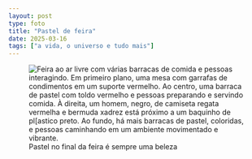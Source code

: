 ```yaml
---
layout: post
type: foto
title: "Pastel de feira"
date: 2025-03-16
tags: ["a vida, o universo e tudo mais"]
---
```

<figure class="gallery">
    <img src="{{ site.baseurl }}/assets/fotos/2025/03/20250316_120505.jpg" alt="Feira ao ar livre com várias barracas de comida e pessoas interagindo. Em primeiro plano, uma mesa com garrafas de condimentos em um suporte vermelho. Ao centro, uma barraca de pastel com toldo vermelho e pessoas preparando e servindo comida. À direita, um homem, negro, de camiseta regata vermelha e bermuda xadrez está próximo a um baquinho de pl[astico preto. Ao fundo, há mais barracas de pastel, coloridas, e pessoas caminhando em um ambiente movimentado e vibrante." title="Barraca de pastel">
    <figcaption>Pastel no final da feira é sempre uma beleza</figcaption>
 </figure>